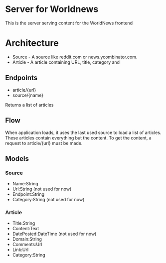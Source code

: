 # Server for Worldnews


This is the server serving content for the WorldNews frontend

# Architecture


* Source - A source like reddit.com or news.ycombinator.com.
* Article - A article containing URL, title, category and

## Endpoints

* article/{url}
* source/{name}

Returns a list of articles


## Flow

When application loads, it uses the last used source to load a list of articles.
These articles contain everything but the content. To get the content, a request to article/{url} must be made.


## Models

### Source


* Name:String
* Url:String (not used for now)
* Endpoint:String
* Category:String (not used for now)


### Article

* Title:String
* Content:Text
* DatePosted:DateTime (not used for now)
* Domain:String
* Comments:Url
* Link:Url
* Category:String
